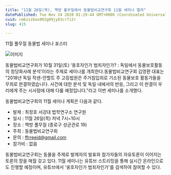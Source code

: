 ```yaml
---
title: "11월 26일(목), 책방 풀무질에서 동물법비교연구회 11월 세미나 열려"
datePublished: Tue Nov 24 2020 01:29:44 GMT+0000 (Coordinated Universal Time)
cuid: cm6zzzbax002g09jy83crfi2r
slug: 415

---
```



11월 풀무질 동물법 세미나 포스터

![이미지](https://cdn.hashnode.com/res/hashnode/image/upload/v1739249052262/c7cf7aaa-8eef-4afb-b661-637d21d481db.png)

동물법비교연구회가 10월 31일(토) ‘옹호자인가 범죄자인가? : 독일에서 동물보호활동의 정당화사례 분석’이라는 주제로 세미나를 개최한다.동물법비교연구회 김영환 대표는 "2018년 독일 작센-안할트 주 고등법원은 주거침입죄로 기소된 동물보호 활동가들을 무죄로 판결하였습니다. 사건에 대한 분석 및 독일 내에서의 반응, 그리고 이 판결이 우리에게 주는 시사점에 대해 다룰 예정입니다."라고 이번 세미나를 소개했다.

동물법비교연구회의 11월 세미나 계획은 다음과 같다.

- 발제 : 최정호 서강대 법학연구소 연구원
- 일시 : 11월 26일(목) 저녁 7시~10시
- 장소 : 책방 풀무질 (종로구 성균관로 19)
- 주최 : 동물법비교연구회
- 문의 : ffrreeid@gmail.com
- 참가비 : 없음

동물법비교연구회는 동물을 주제로 발제자의 발표와 참가자들의 자유토론이 이어지는 토론의 장을 매월 갖고 있다. 11월 세미나는 유튜브 스트리밍을 통해 실시간 온라인으로도 진행할 예정이며, 유튜브에서 '옹호자인가 범죄자인가'를 검색하여 참여할 수 있다.